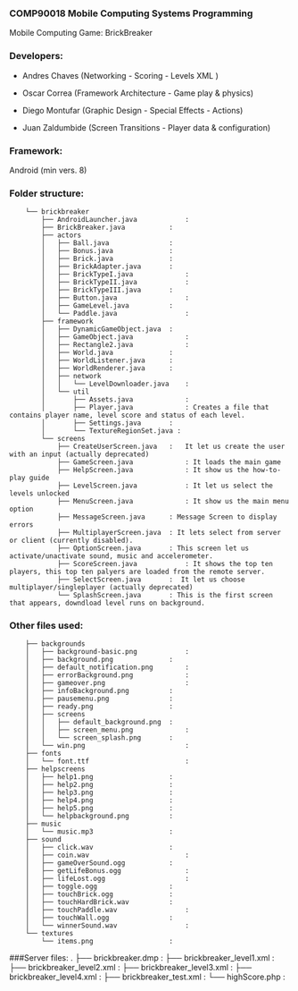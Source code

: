 ### COMP90018 Mobile Computing Systems Programming

Mobile Computing Game: BrickBreaker

### Developers:

* Andres Chaves (Networking - Scoring - Levels XML )

* Oscar Correa (Framework Architecture - Game play & physics)

* Diego Montufar (Graphic Design - Special Effects - Actions)

* Juan Zaldumbide (Screen Transitions - Player data & configuration)

### Framework: 
Android (min vers. 8)

### Folder structure:

                
        └── brickbreaker
            ├── AndroidLauncher.java 			:
            ├── BrickBreaker.java 			:
            ├── actors
            │   ├── Ball.java 				:
            │   ├── Bonus.java 				:
            │   ├── Brick.java 				:
            │   ├── BrickAdapter.java 		:
            │   ├── BrickTypeI.java 			:
            │   ├── BrickTypeII.java 			:
            │   ├── BrickTypeIII.java 		:
            │   ├── Button.java 				:
            │   ├── GameLevel.java 			:
            │   └── Paddle.java 				:
            ├── framework
            │   ├── DynamicGameObject.java 	:
            │   ├── GameObject.java 			:
            │   ├── Rectangle2.java 			:
            │   ├── World.java 				:
            │   ├── WorldListener.java 		:
            │   ├── WorldRenderer.java 		:
            │   ├── network
            │   │   └── LevelDownloader.java 	:
            │   └── util
            │       ├── Assets.java 			:
            │       ├── Player.java 			: Creates a file that contains player name, level score and status of each level.
            │       ├── Settings.java 		:
            │       └── TextureRegionSet.java :
            └── screens
                ├── CreateUserScreen.java 	: 	It let us create the user with an input (actually deprecated) 
                ├── GameScreen.java 			: It loads the main game
                ├── HelpScreen.java 			: It show us the how-to-play guide
                ├── LevelScreen.java 			: It let us select the levels unlocked
                ├── MenuScreen.java 			: It show us the main menu option
                ├── MessageScreen.java 		: Message Screen to display errors
                ├── MultiplayerScreen.java 	: It lets select from server or client (currently disabled).
                ├── OptionScreen.java 		: This screen let us activate/unactivate sound, music and accelerometer.
                ├── ScoreScreen.java 			: It shows the top ten players, this top ten palyers are loaded from the remote server.
                ├── SelectScreen.java 		:  It let us choose multiplayer/singleplayer (actually deprecated) 
                └── SplashScreen.java 		: This is the first screen that appears, downdload level runs on background.

### Other files used:

        ├── backgrounds
        │   ├── background-basic.png 			:
        │   ├── background.png 				:
        │   ├── default_notification.png 		:
        │   ├── errorBackground.png 			:
        │   ├── gameover.png 					:
        │   ├── infoBackground.png 			:
        │   ├── pausemenu.png 				:
        │   ├── ready.png 					:
        │   ├── screens
        │   │   ├── default_background.png 	:
        │   │   ├── screen_menu.png 			:
        │   │   └── screen_splash.png 		:
        │   └── win.png 						:      
        ├── fonts
        │   └── font.ttf 						:
        ├── helpscreens
        │   ├── help1.png 					:
        │   ├── help2.png 					:
        │   ├── help3.png 					:
        │   ├── help4.png 					:
        │   ├── help5.png 					:
        │   └── helpbackground.png 			:
        ├── music
        │   └── music.mp3 					:
        ├── sound
        │   ├── click.wav 					:
        │   ├── coin.wav 						:
        │   ├── gameOverSound.ogg 			:
        │   ├── getLifeBonus.ogg 				:
        │   ├── lifeLost.ogg 					:
        │   ├── toggle.ogg 					:
        │   ├── touchBrick.ogg 				:
        │   ├── touchHardBrick.wav 			:
        │   ├── touchPaddle.wav 				:
        │   ├── touchWall.ogg 				:
        │   └── winnerSound.wav 				:
        └── textures
            └── items.png 					:


###Server files:
        .
        ├── brickbreaker.dmp 					:
        ├── brickbreaker_level1.xml 			:
        ├── brickbreaker_level2.xml 			:
        ├── brickbreaker_level3.xml 			:
        ├── brickbreaker_level4.xml 			:
        ├── brickbreaker_test.xml 			:
        └── highScore.php 					: